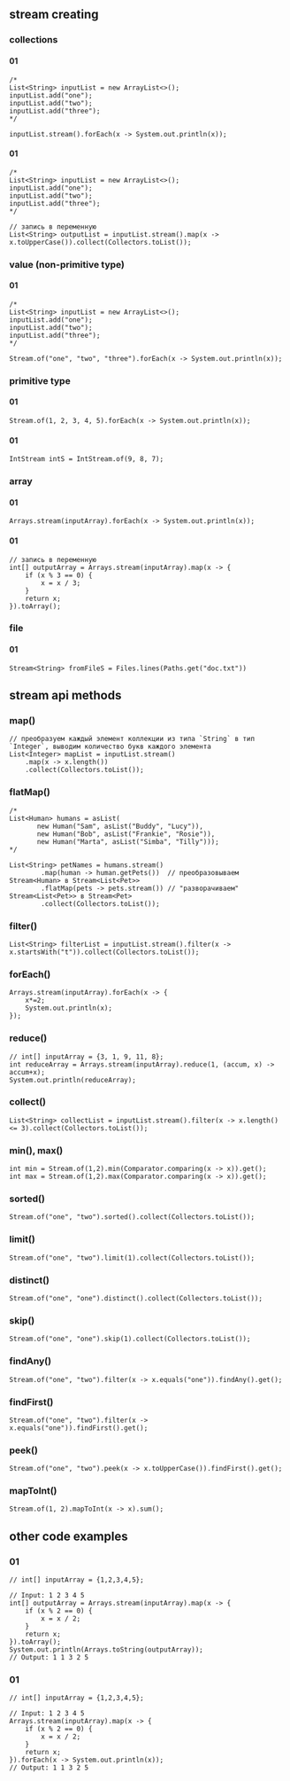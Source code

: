 ## stream creating
### collections 
#### 01
```
/*
List<String> inputList = new ArrayList<>();
inputList.add("one");
inputList.add("two");
inputList.add("three");
*/

inputList.stream().forEach(x -> System.out.println(x));
```

#### 01
```
/*
List<String> inputList = new ArrayList<>();
inputList.add("one");
inputList.add("two");
inputList.add("three");
*/

// запись в переменную
List<String> outputList = inputList.stream().map(x -> x.toUpperCase()).collect(Collectors.toList());
```

### value (non-primitive type)
#### 01
```
/*
List<String> inputList = new ArrayList<>();
inputList.add("one");
inputList.add("two");
inputList.add("three");
*/

Stream.of("one", "two", "three").forEach(x -> System.out.println(x));
```

### primitive type
#### 01
```
Stream.of(1, 2, 3, 4, 5).forEach(x -> System.out.println(x));
```

#### 01
```
IntStream intS = IntStream.of(9, 8, 7);
```

### array
#### 01
```
Arrays.stream(inputArray).forEach(x -> System.out.println(x));
```

#### 01
```
// запись в переменную
int[] outputArray = Arrays.stream(inputArray).map(x -> {
    if (x % 3 == 0) {
        x = x / 3;
    }
    return x;
}).toArray();
```

### file
#### 01
```
Stream<String> fromFileS = Files.lines(Paths.get("doc.txt"))
```


## stream api methods
### map()
```
// преобразуем каждый элемент коллекции из типа `String` в тип `Integer`, выводим количество букв каждого элемента
List<Integer> mapList = inputList.stream()
    .map(x -> x.length())
    .collect(Collectors.toList());
```

### flatMap()
```
/*
List<Human> humans = asList(
       new Human("Sam", asList("Buddy", "Lucy")),
       new Human("Bob", asList("Frankie", "Rosie")),
       new Human("Marta", asList("Simba", "Tilly")));
*/

List<String> petNames = humans.stream()
        .map(human -> human.getPets())  // преобразовываем Stream<Human> в Stream<List<Pet>>
        .flatMap(pets -> pets.stream()) // "разворачиваем" Stream<List<Pet>> в Stream<Pet>
        .collect(Collectors.toList());
```

### filter() 
```
List<String> filterList = inputList.stream().filter(x -> x.startsWith("t")).collect(Collectors.toList());
```

### forEach()
```
Arrays.stream(inputArray).forEach(x -> {
    x*=2;
    System.out.println(x);
});
```

### reduce()
```
// int[] inputArray = {3, 1, 9, 11, 8};
int reduceArray = Arrays.stream(inputArray).reduce(1, (accum, x) -> accum+x);
System.out.println(reduceArray);
```

### collect()
```
List<String> collectList = inputList.stream().filter(x -> x.length() <= 3).collect(Collectors.toList());
```

### min(), max()
```
int min = Stream.of(1,2).min(Comparator.comparing(x -> x)).get();
int max = Stream.of(1,2).max(Comparator.comparing(x -> x)).get();
```

### sorted()
```
Stream.of("one", "two").sorted().collect(Collectors.toList());
```

### limit()
```
Stream.of("one", "two").limit(1).collect(Collectors.toList());
```

### distinct()
```
Stream.of("one", "one").distinct().collect(Collectors.toList());
```

### skip()
```
Stream.of("one", "one").skip(1).collect(Collectors.toList());
```

### findAny()
```
Stream.of("one", "two").filter(x -> x.equals("one")).findAny().get();
```

### findFirst()
```
Stream.of("one", "two").filter(x -> x.equals("one")).findFirst().get();
```

### peek()
```
Stream.of("one", "two").peek(x -> x.toUpperCase()).findFirst().get();
```

### mapToInt()
```
Stream.of(1, 2).mapToInt(x -> x).sum();
```

## other code examples
### 01
```
// int[] inputArray = {1,2,3,4,5};

// Input: 1 2 3 4 5
int[] outputArray = Arrays.stream(inputArray).map(x -> {
    if (x % 2 == 0) {
        x = x / 2;
    }
    return x;
}).toArray();
System.out.println(Arrays.toString(outputArray));
// Output: 1 1 3 2 5
```

### 01
```
// int[] inputArray = {1,2,3,4,5};

// Input: 1 2 3 4 5
Arrays.stream(inputArray).map(x -> {
    if (x % 2 == 0) {
        x = x / 2;
    }
    return x;
}).forEach(x -> System.out.println(x));
// Output: 1 1 3 2 5
```
